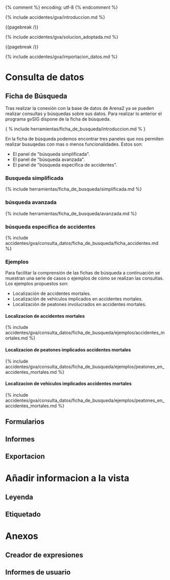 {% comment %} encoding: utf-8 {% endcomment %}

{% include accidentes/gva/introduccion.md %}

{{pagebreak /}}

{% include accidentes/gva/solucion_adoptada.md %}

{{pagebreak /}}

{% include accidentes/gva/importacion_datos.md %}

# Consulta de datos

## Ficha de Búsqueda

Tras realizar la conexión con la base de datos de Arena2 ya se pueden realizar 
consultas y búsquedas sobre sus datos. Para realizar lo anterior el programa gvSIG 
dispone de la ficha de búsqueda.

{ % include herramientas/ficha_de_busqueda/introduccion.md % }

En la ficha de búsqueda podemos encontrar tres paneles que nos permiten realizar
busuqedas con mas o menos funcionalidades. Estos son:

* El panel de "búsqueda simplificada".
* El panel de "búsqueda avanzada".
* El panel de "búsqueda especifica de accidentes".

### Busqueda simplificada

{% include herramientas/ficha_de_busqueda/simplificada.md %}

### búsqueda avanzada

{% include herramientas/ficha_de_busqueda/avanzada.md %}

### búsqueda especifica de accidentes

{% include accidentes/gva/consulta_datos/ficha_de_busqueda/ficha_accidentes.md %}

### Ejemplos

Para facilitar la comprensión de las fichas de búsqueda a continuación 
se muestran una serie de casos o ejemplos de cómo se realizan las 
consultas. Los ejemplos propuestos son:

* Localización de accidentes mortales.
* Localización de vehículos implicados en accidentes mortales.
* Localización de peatones involucrados en accidentes mortales.

#### Localizacion de accidentes mortales

{% include accidentes/gva/consulta_datos/ficha_de_busqueda/ejemplos/accidentes_mortales.md %}

#### Localizacion de peatones implicados accidentes mortales

{% include accidentes/gva/consulta_datos/ficha_de_busqueda/ejemplos/peatones_en_accidentes_mortales.md %}

#### Localizacion de vehiculos implicados accidentes mortales

{% include accidentes/gva/consulta_datos/ficha_de_busqueda/ejemplos/peatones_en_accidentes_mortales.md %}


## Formularios


## Informes

## Exportacion

# Añadir informacion a la vista

## Leyenda

## Etiquetado

# Anexos

## Creador de expresiones

## Informes de usuario


